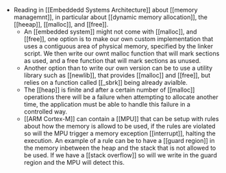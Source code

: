 - Reading in [[Embeddedd Systems Architecture]] about [[memory managemnt]], in particular about [[dynamic memory allocation]], the [[heeap]], [[malloc]], and [[free]].
  - An [[embedded system]] might not come with [[malloc]], and [[free]], one option is to make our own custom implementation that uses a contiguous area of physical memory, specified by the linker script. We then write our ownt malloc function that will mark sections as used, and a free function that will mark sections as unused.
  - Another option than to write our own version can be to use a utility library such as [[newlib]], that provides [[malloc]] and [[free]], but relies on a function called [[_sbrk]] being already avialble.
  - The [[heap]] is finite and after a certain number of [[malloc]] operations there will be a failure when attempting to allocate another time, the application must be able to handle this failure in a controlled way.
  - [[ARM Cortex-M]] can contain a [[MPU]] that can be setup with rules about how the memory is allowd to be used, if the rules are violated so will the MPU trigger a memory exception [[interrupt]], halting the execution. An example of a rule can be to have a [[guard region]] in the memory inbetween the heap and the stack that is not allowed to be used. If we have a [[stack overflow]] so will we write in the guard region and the MPU will detect this.
